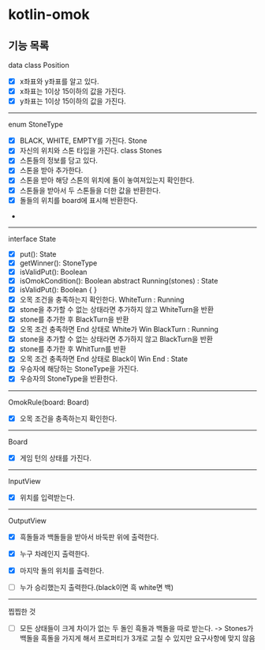 # kotlin-omok

## 기능 목록

data class Position
- [X] x좌표와 y좌표를 알고 있다.
- [X] x좌표는 1이상 15이하의 값을 가진다.
- [X] y좌표는 1이상 15이하의 값을 가진다.
---
enum StoneType
- [x] BLACK, WHITE, EMPTY를 가진다.
Stone
- [x] 자신의 위치와 스톤 타입을 가진다.
class Stones
- [x] 스톤들의 정보를 담고 있다.
- [x] 스톤을 받아 추가한다.
- [x] 스톤을 받아 해당 스톤의 위치에 돌이 놓여져있는지 확인한다.
- [x] 스톤들을 받아서 두 스톤들을 더한 값을 반환한다.
- [x] 돌들의 위치를 board에 표시해 반환한다.
-
---
interface State
- [x] put(): State
- [x] getWinner(): StoneType
- [x] isValidPut(): Boolean
- [x] isOmokCondition(): Boolean
abstract Running(stones) : State   
- [x] isValidPut(): Boolean { }
- [x] 오목 조건을 충족하는지 확인한다.
WhiteTurn : Running
- [x] stone을 추가할 수 없는 상태라면 추가하지 않고 WhiteTurn을 반환
- [x] stone를 추가한 후 BlackTurn을 반환
- [x] 오목 조건 충족하면 End 상태로 White가 Win
BlackTurn : Running
- [x] stone을 추가할 수 없는 상태라면 추가하지 않고 BlackTurn을 반환
- [x] stone를 추가한 후 WhitTurn를 반환
- [x] 오목 조건 충족하면 End 상태로 Black이 Win
End : State
- [x] 우승자에 해당하는 StoneType을 가진다.
- [x] 우승자의 StoneType을 반환한다.
---
OmokRule(board: Board)
- [X] 오목 조건을 충족하는지 확인한다.
---
Board
- [x] 게임 턴의 상태를 가진다.
---
InputView
- [X] 위치를 입력받는다.
---
OutputView
- [X] 흑돌들과 백돌들을 받아서 바둑판 위에 출력한다.
- [x] 누구 차례인지 출력한다.
- [x] 마지막 돌의 위치를 출력한다.
- [ ] 누가 승리했는지 출력한다.(black이면 흑 white면 백)


---
찝찝한 것
- [ ] 모든 상태들이 크게 차이가 없는 두 돌인 흑돌과 백돌을 따로 받는다. -> Stones가 백돌을 흑돌을 가지게 해서 프로퍼티가 3개로 고칠 수 있지만 요구사항에 맞지 않음